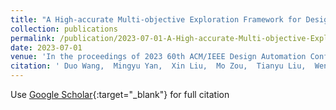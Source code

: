 ```yaml
---
title: "A High-accurate Multi-objective Exploration Framework for Design Space of CPU"
collection: publications
permalink: /publication/2023-07-01-A-High-accurate-Multi-objective-Exploration-Framework-for-Design-Space-of-CPU
date: 2023-07-01
venue: 'In the proceedings of 2023 60th ACM/IEEE Design Automation Conference (DAC)'
citation: ' Duo Wang,  Mingyu Yan,  Xin Liu,  Mo Zou,  Tianyu Liu,  Wenming Li,  Xiaochun Ye,  Dongrui Fan, &quot;A High-accurate Multi-objective Exploration Framework for Design Space of CPU.&quot; In the proceedings of 2023 60th ACM/IEEE Design Automation Conference (DAC), 2023.'
---
```

Use [Google Scholar](https://scholar.google.com/scholar?q=A+High+accurate+Multi+objective+Exploration+Framework+for+Design+Space+of+CPU){:target="_blank"} for full citation